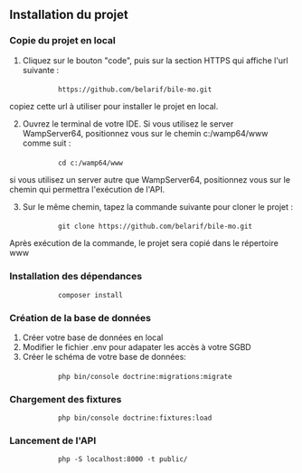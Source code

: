 ## Installation du projet
### Copie du projet en local

1. Cliquez sur le bouton "code", puis sur la section HTTPS qui affiche l'url suivante :
####
                https://github.com/belarif/bile-mo.git 

copiez cette url à utiliser pour installer le projet en local.

2. Ouvrez le terminal de votre IDE. Si vous utilisez le server WampServer64, positionnez vous sur le chemin c:/wamp64/www comme suit :
####
                cd c:/wamp64/www
si vous utilisez un server autre que WampServer64, positionnez vous sur le chemin qui permettra l'exécution de l'API.

 3. Sur le même chemin, tapez la commande suivante pour cloner le projet : 
####
                git clone https://github.com/belarif/bile-mo.git

 Après exécution de la commande, le projet sera copié dans le répertoire www

### Installation des dépendances
                composer install

### Création de la base de données
1. Créer votre base de données en local
2. Modifier le fichier .env pour adapater les accès à votre SGBD
3. Créer le schéma de votre base de données: 
####
                php bin/console doctrine:migrations:migrate

### Chargement des fixtures
                php bin/console doctrine:fixtures:load
### Lancement de l'API
                php -S localhost:8000 -t public/
